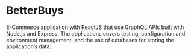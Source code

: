 # BetterBuys

E-Commerce application with ReactJS that use GraphQL APIs built with Node.js and Express. 
The applications covers testing, configuration and environment management, and the use of databases for storing the application’s data.